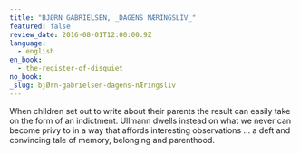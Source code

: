 ```yaml
---
title: "BJØRN GABRIELSEN, _DAGENS NÆRINGSLIV_"
featured: false
review_date: 2016-08-01T12:00:00.9Z
language:
  - english
en_book:
  - the-register-of-disquiet
no_book:
_slug: bjØrn-gabrielsen-dagens-nÆringsliv
---
```


When children set out to write about their parents the result can easily take on the form of an indictment. Ullmann dwells instead on what we never can become privy to in a way that affords interesting observations … a deft and convincing tale of memory, belonging and parenthood.

